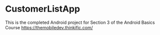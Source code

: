 # CustomerListApp

This is the completed Android project for Section 3 of the Android Basics Course
https://themobiledev.thinkific.com/